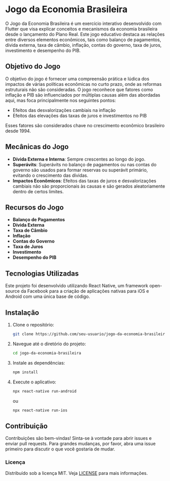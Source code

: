 # Jogo da Economia Brasileira

O Jogo da Economia Brasileira é um exercício interativo desenvolvido com Flutter que visa explicar conceitos e mecanismos da economia brasileira desde o lançamento do Plano Real. Este jogo educativo destaca as relações entre diversos elementos econômicos, tais como balanço de pagamentos, dívida externa, taxa de câmbio, inflação, contas do governo, taxa de juros, investimento e desempenho do PIB.

## Objetivo do Jogo

O objetivo do jogo é fornecer uma compreensão prática e lúdica dos impactos de várias políticas econômicas no curto prazo, onde as reformas estruturais não são consideradas. O jogo reconhece que fatores como inflação e PIB são influenciados por múltiplas causas além das abordadas aqui, mas foca principalmente nos seguintes pontos:
- Efeitos das desvalorizações cambiais na inflação
- Efeitos das elevações das taxas de juros e investimentos no PIB

Esses fatores são considerados chave no crescimento econômico brasileiro desde 1994.

## Mecânicas do Jogo

- **Dívida Externa e Interna**: Sempre crescentes ao longo do jogo.
- **Superávits**: Superávits no balanço de pagamentos ou nas contas do governo são usados para formar reservas ou superávit primário, evitando o crescimento das dívidas.
- **Impactos Econômicos**: Efeitos das taxas de juros e desvalorizações cambiais não são proporcionais às causas e são gerados aleatoriamente dentro de certos limites.

## Recursos do Jogo

- **Balanço de Pagamentos**
- **Dívida Externa**
- **Taxa de Câmbio**
- **Inflação**
- **Contas do Governo**
- **Taxa de Juros**
- **Investimento**
- **Desempenho do PIB**

## Tecnologias Utilizadas

Este projeto foi desenvolvido utilizando React Native, um framework open-source da Facebook para a criação de aplicações nativas para iOS e Android com uma única base de código.

## Instalação

1. Clone o repositório:
   ```sh
   git clone https://github.com/seu-usuario/jogo-da-economia-brasileira.git
   ```
2. Navegue até o diretório do projeto:
   ```sh
   cd jogo-da-economia-brasileira
   ```
3. Instale as dependências:
   ```sh
   npm install
   ```
4. Execute o aplicativo:
   ```sh
   npx react-native run-android
   ```
   ou
   ```sh
   npx react-native run-ios
   ```

## Contribuição

Contribuições são bem-vindas! Sinta-se à vontade para abrir issues e enviar pull requests. Para grandes mudanças, por favor, abra uma issue primeiro para discutir o que você gostaria de mudar.


### Licença

Distribuído sob a licença MIT. Veja [LICENSE](/LICENSE) para mais informações.

